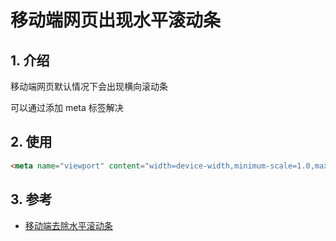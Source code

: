 <!--#region
@author 吴钦飞
@email wuqinfei@qq.com
@create date 2023-12-21 17:17:58
@modify date 2023-12-21 17:19:29
@desc [description]
#endregion-->


# 移动端网页出现水平滚动条

## 1. 介绍

移动端网页默认情况下会出现横向滚动条

可以通过添加 meta 标签解决

## 2. 使用

```html
<meta name="viewport" content="width=device-width,minimum-scale=1.0,maximum-scale=1.0,user-scalable=no" /> 
```

## 3. 参考

* [移动端去除水平滚动条](https://blog.csdn.net/qq_29715077/article/details/80324368)